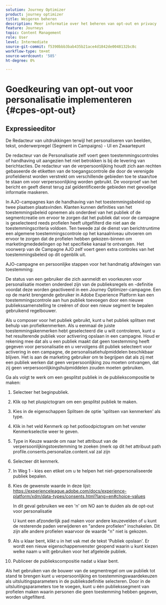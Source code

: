 ```yaml
---
solution: Journey Optimizer
product: journey optimizer
title: Weigeren beheren
description: Meer informatie over het beheren van opt-out en privacy
feature: Journeys
topic: Content Management
role: User
level: Intermediate
source-git-commit: f5390bbb3bab435b21ace4d1842de0048132bc8c
workflow-type: tm+mt
source-wordcount: '585'
ht-degree: 0%

---
```


# Goedkeuring van opt-out voor personalisatie implementeren {#cpes-opt-out}


## Expressieeditor

De Redacteur van uitdrukkingen terwijl het personaliseren van beelden, tekst, onderwerpregel (Segment in Campaigns) - UI en Zwaartepunt

De redacteur van de Personalisatie zelf voert geen toestemmingscontroles of handhaving uit aangezien het niet betrokken is bij de levering van berichtacties. De redacteur van de verpersoonlijking houdt zich aan rechten gebaseerde de etiketten van de toegangscontrole die door de verenigde profieldienst worden verstrekt om verschillende gebieden toe te staan/toe te staan om voor verpersoonlijking worden gebruikt. De voorproef van het bericht en geeft dienst terug zal geïdentificeerde gebieden met gevoelige informatie maskeren.

In AJO-campagnes kan de handhaving van het toestemmingsbeleid op twee plaatsen plaatsvinden. Klanten kunnen definities van het toestemmingsbeleid opnemen als onderdeel van het publiek of de segmentcreatie om ervoor te zorgen dat het publiek dat voor de campagne is geselecteerd reeds profielen heeft uitgefilterd die niet aan de toestemmingscriteria voldoen. Ten tweede zal de dienst van berichtruntime een algemene toestemmingscontrole op het kanaalniveau uitvoeren om ervoor te zorgen dat de profielen hebben gekozen-binnen om marketingmededelingen op het specifieke kanaal te ontvangen. Het voorwerp van de Campagne AJO zelf voert geen extra controles van het toestemmingsbeleid op dit ogenblik uit.

AJO-campagne en persoonlijke stappen voor het handmatig afdwingen van toestemming:

De status van een gebruiker die zich aanmeldt en voorkeuren voor personalisatie moeten onderdeel zijn van de publieksregels en -definitie voordat deze worden geactiveerd in een Journey Optimizer-campagne. Een op de markt brengende gebruiker in Adobe Experience Platform kan een toestemmingscontrole aan hun publiek toevoegen door een nieuwe publiekssamenstelling te creëren of door een nieuw segment te bepalen gebruikend regelbouwer.

Als u composer voor het publiek gebruikt, kunt u het publiek splitsen met behulp van profielkenmerken. Als u eenmaal de juiste toestemmingskenmerken hebt geselecteerd die u wilt controleren, kunt u het resulterende publiek voor activering opslaan in een campagne. Houd er rekening mee dat als u een publiek maakt dat geen toestemming heeft gegeven voor personalisatie en u vervolgens dit publiek selecteert voor activering in een campagne, de personalisatiehulpmiddelen beschikbaar blijven. Het is aan de marketing gebruiker om te begrijpen dat als zij met een publiek werken dat geen verpersoonlijking zou moeten ontvangen, dat zij geen verpersoonlijkingshulpmiddelen zouden moeten gebruiken.

Ga als volgt te werk om een gesplitst publiek in de publiekscompositie te maken:

1. Selecteer het beginpubliek.

1. Klik op het pluspictogram om een gesplitst publiek te maken.

1. Kies in de eigenschappen Splitsen de optie &#39;splitsen van kenmerken&#39; als type.

1. Klik in het veld Kenmerk op het potloodpictogram om het venster Kenmerkselectie weer te geven.

1. Type in Keuze waarde om naar het attribuut van de verpersoonlijkingstoestemming te zoeken (merk op dit het attribuut path profile.consents.personalize.content.val zal zijn

1. Selecteer dit kenmerk.

1. In Weg 1 - kies een etiket om u te helpen het niet-gepersonaliseerde publiek bepalen.

1. Kies de gewenste waarde in deze lijst: https://experienceleague.adobe.com/docs/experience-platform/xdm/data-types/consents.html?lang=en#choice-values

   In dit geval gebruiken we een &#39;n&#39; om NO aan te duiden als de opt-out voor personalisatie

   U kunt een afzonderlijk pad maken voor andere keuzevelden of u kunt de resterende paden verwijderen en &quot;andere profielen&quot; inschakelen. Dit zijn alle andere profielen waarvoor de waarde &quot;n&quot; niet is gekozen.

1. Als u klaar bent, klikt u in het vak met de tekst &#39;Publiek opslaan&#39;. Er wordt een nieuw eigenschappenvenster geopend waarin u kunt kiezen welke naam u wilt gebruiken voor het afgeleide publiek.

1. Publiceer de publiekscompositie nadat u klaar bent.

Als het gebruiken van de bouwer van de segmentregel om uw publiek tot stand te brengen kunt u verpersoonlijking en toestemmingswaardekeuzen als uitsluitingsparameters in de publieksdefinitie selecteren. Door in de uitsluitingsparameters toe te voegen, kunt u één publiekssegment van profielen maken waarin personen die geen toestemming hebben gegeven, worden uitgefilterd.

